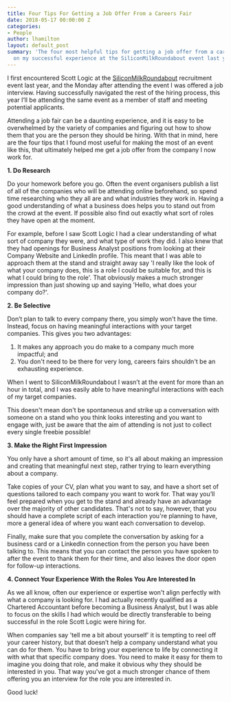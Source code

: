 ```yaml
---
title: Four Tips For Getting a Job Offer From a Careers Fair
date: 2018-05-17 00:00:00 Z
categories:
- People
author: lhamilton
layout: default_post
summary: 'The four most helpful tips for getting a job offer from a careers fair based
  on my successful experience at the SiliconMilkRoundabout event last year. '
---
```


I first encountered Scott Logic at the [SiliconMilkRoundabout](https://www.siliconmilkroundabout.com/) recruitment event last year, and the Monday after attending the event I was offered a job interview. Having successfully navigated the rest of the hiring process, this year I’ll be attending the same event as a member of staff and meeting potential applicants. 

Attending a job fair can be a daunting experience, and it is easy to be overwhelmed by the variety of companies and figuring out how to show them that you are the person they should be hiring. With that in mind, here are the four tips that I found most useful for making the most of an event like this, that ultimately helped me get a job offer from the company I now work for.

 
**1. Do Research**

Do your homework before you go. Often the event organisers publish a list of all of the companies who will be attending online beforehand, so spend time researching who they all are and what industries they work in. Having a good understanding of what a business does helps you to stand out from the crowd at the event. If possible also find out exactly what sort of roles they have open at the moment.

For example, before I saw Scott Logic I had a clear understanding of what sort of company they were, and what type of work they did. I also knew that they had openings for Business Analyst positions from looking at their Company Website and LinkedIn profile. This meant that I was able to approach them at the stand and straight away say 'I really like the look of what your company does, this is a role I could be suitable for, and this is what I could bring to the role'. That obviously makes a much stronger impression than just showing up and saying 'Hello, what does your company do?'.

 
**2. Be Selective**

Don’t plan to talk to every company there, you simply won't have the time. Instead, focus on having meaningful interactions with your target companies. This gives you two advantages:

1. It makes any approach you do make to a company much more impactful; and
2. You don't need to be there for very long, careers fairs shouldn't be an exhausting experience.

When I went to SiliconMilkRoundabout I wasn’t at the event for more than an hour in total, and I was easily able to have meaningful interactions with each of my target companies. 

This doesn't mean don't be spontaneous and strike up a conversation with someone on a stand who you think looks interesting and you want to engage with, just be aware that the aim of attending is not just to collect every single freebie possible!

  
**3. Make the Right First Impression**

You only have a short amount of time, so it's all about making an impression and creating that meaningful next step, rather trying to learn everything about a company. 

Take copies of your CV, plan what you want to say, and have a short set of questions tailored to each company you want to work for. That way you’ll feel prepared when you get to the stand and already have an advantage over the majority of other candidates. That's not to say, however, that you should have a complete script of each interaction you're planning to have, more a general idea of where you want each conversation to develop. 

Finally, make sure that you complete the conversation by asking for a business card or a LinkedIn connection from the person you have been talking to. This means that you can contact the person you have spoken to after the event to thank them for their time, and also leaves the door open for follow-up interactions. 


**4. Connect Your Experience With the Roles You Are Interested In**

As we all know, often our experience or expertise won't align perfectly with what a company is looking for. I had actually recently qualified as a Chartered Accountant before becoming a Business Analyst, but I was able to focus on the skills I had which would be directly transferable to being successful in the role Scott Logic were hiring for. 

When companies say 'tell me a bit about yourself' it is tempting to reel off your career history, but that doesn’t help a company understand what you can do for them. You have to bring your experience to life by connecting it with what that specific company does. You need to make it easy for them to imagine you doing that role, and make it obvious why they should be interested in you. That way you've got a much stronger chance of them offering you an interview for the role you are interested in.
 
 
Good luck!
